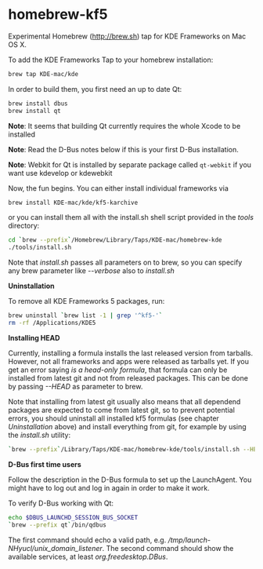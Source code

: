 homebrew-kf5
============

Experimental Homebrew (http://brew.sh) tap for KDE Frameworks on Mac OS X.

To add the KDE Frameworks Tap to your homebrew installation:

```sh
brew tap KDE-mac/kde
```

In order to build them, you first need an up to date Qt:

```sh
brew install dbus
brew install qt
```

**Note**: It seems that building Qt currently requires the whole Xcode to be installed

**Note**: Read the D-Bus notes below if this is your first D-Bus installation.

**Note**: Webkit for Qt is installed by separate package called `qt-webkit` if you want use kdevelop or kdewebkit

Now, the fun begins. You can either install individual frameworks via

```sh
brew install KDE-mac/kde/kf5-karchive
```

or you can install them all with the install.sh shell script provided in the
*tools* directory:

```sh
cd `brew --prefix`/Homebrew/Library/Taps/KDE-mac/homebrew-kde
./tools/install.sh
```

Note that *install.sh* passes all parameters on to brew, so you can specify
any brew parameter like *--verbose* also to *install.sh*

**Uninstallation**

To remove all KDE Frameworks 5 packages, run:

```sh
brew uninstall `brew list -1 | grep '^kf5-'`
rm -rf /Applications/KDE5
```

**Installing HEAD**

Currently, installing a formula installs the last released version from tarballs.
However, not all frameworks and apps were released as tarballs yet. If you get
an error saying *is a head-only formula*, that formula can only be installed from
latest git and not from released packages. This can be done by passing *--HEAD* as
parameter to brew.

Note that installing from latest git usually also means that all dependend packages
are expected to come from latest git, so to prevent potential errors, you should
uninstall all installed kf5 formulas (see chapter *Uninstallation* above) and install
everything from git, for example by using the *install.sh* utility:

```sh
`brew --prefix`/Library/Taps/KDE-mac/homebrew-kde/tools/install.sh --HEAD
```

**D-Bus first time users**

Follow the description in the D-Bus formula to set up the LaunchAgent. You might
have to log out and log in again in order to make it work.

To verify D-Bus working with Qt:

```sh
echo $DBUS_LAUNCHD_SESSION_BUS_SOCKET
`brew --prefix qt`/bin/qdbus
```

The first command should echo a valid path, e.g. */tmp/launch-NHyucl/unix_domain_listener*.
The second command should show the available services, at least *org.freedesktop.DBus*.
